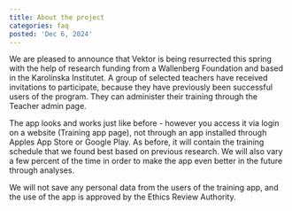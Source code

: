 ```yaml
---
title: About the project
categories: faq
posted: 'Dec 6, 2024'
---
```


We are pleased to announce that Vektor is being resurrected this spring with the help of research funding from a Wallenberg Foundation and based in the Karolinska Institutet.
A group of selected teachers have received invitations to participate, because they have previously been successful users of the program. They can administer their training through the Teacher admin page.

The app looks and works just like before - however you access it via login on a website (Training app page), not through an app installed through Apples App Store or Google Play.
As before, it will contain the training schedule that we found best based on previous research. We will also vary a few percent of the time in order to make the app even better in the future through analyses.

We will not save any personal data from the users of the training app, and the use of the app is approved by the Ethics Review Authority.

